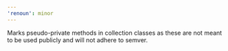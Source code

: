 ```yaml
---
'renoun': minor
---
```


Marks pseudo-private methods in collection classes as these are not meant to be used publicly and will not adhere to semver.
